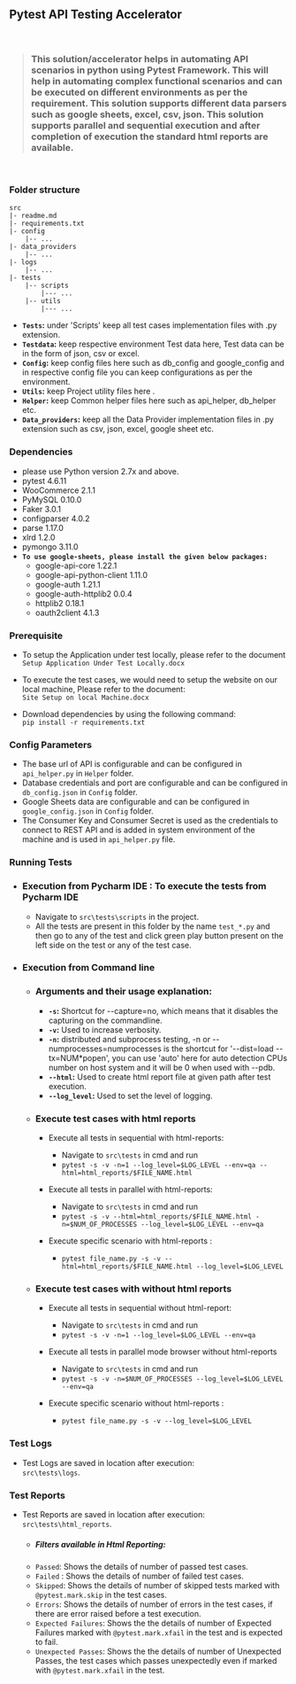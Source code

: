 ## Pytest API Testing Accelerator

<br/>

>### This solution/accelerator helps in automating API scenarios in python using Pytest Framework. This will help in automating complex functional scenarios and can be executed on different environments as per the requirement. This solution supports different data parsers such as google sheets, excel, csv, json. This solution supports parallel and sequential execution and after completion of execution the standard html reports are available.


<br />

### Folder structure
    src
    |- readme.md
    |- requirements.txt
    |- config
        |-- ...                  
    |- data_providers
        |-- ...
    |- logs
        |-- ...               
    |- tests
        |-- scripts
            |--- ...
        |-- utils
            |--- ...
 
- **`Tests`:** under 'Scripts' keep all test cases implementation files with .py extension.
- **`Testdata`:** keep respective environment Test data here, Test data can be in the form of json, csv or excel. 
- **`Config`:** keep config files here such as db_config and google_config and in respective config file you can keep configurations as per the environment.
- **`Utils`:** keep Project utility files here .
- **`Helper`:** keep Common helper files here such as api_helper, db_helper etc.
- **`Data_providers`:** keep all the Data Provider implementation files in .py extension such as csv, json, excel, google sheet etc.

### Dependencies
-   please use Python version 2.7x and above.
-   pytest 4.6.11
-   WooCommerce 2.1.1
- 	PyMySQL 0.10.0
-   Faker 3.0.1
-   configparser 4.0.2
-   parse 1.17.0
-   xlrd 1.2.0
-   pymongo 3.11.0
- **`To use google-sheets, please install the given below packages:`**
  -   google-api-core 1.22.1
  -   google-api-python-client 1.11.0
  -   google-auth 1.21.1
  -   google-auth-httplib2 0.0.4
  -   httplib2 0.18.1
  -   oauth2client 4.1.3


### Prerequisite
- To setup the Application under test locally, please refer to the document ```Setup Application Under Test Locally.docx```
- To execute the test cases, we would need to setup the website on our local machine, Please refer to the document:<br />`Site Setup on local Machine.docx`

- Download dependencies by using the following command: <br />`pip install -r requirements.txt`

### Config Parameters
- The base url of API is configurable and can be configured in `api_helper.py` in `Helper` folder.
- Database credentials and port are configurable and can be configured in `db_config.json` in `Config` folder.
- Google Sheets data are configurable and can be configured in `google_config.json` in `Config` folder.
- The Consumer Key and Consumer Secret is used as the credentials to connect to REST API and is added in system environment of the machine and is used in `api_helper.py` file. 


### Running Tests

- ### Execution from Pycharm IDE : To execute the tests from Pycharm IDE
  -   Navigate to `src\tests\scripts` in the project.
  -   All the tests are present in this folder by the name `test_*.py` and then go to any of the test and click green play button present on the left side on the test or any of the test case.

- ### Execution from Command line
  - ### Arguments and their usage explanation:
    -   **`-s`:** Shortcut for --capture=no, which means that it disables the capturing on the commandline.
    -   **`-v`:** Used to increase verbosity.
    -   **`-n`:** distributed and subprocess testing, -n or --numprocesses=numprocesses  is the shortcut for '--dist=load --tx=NUM*popen', you can use 'auto' here for auto detection CPUs number on host system and it will be 0 when used with --pdb.
    - **`--html`:** Used to create html report file at given path after test execution.
    - **`--log_level`:** Used to set the level of logging.<br/>


  - ### Execute test cases with html reports
    - Execute all tests in sequential with html-reports: 
      - Navigate to `src\tests` in cmd and run
      - ```pytest -s -v -n=1 --log_level=$LOG_LEVEL --env=qa --html=html_reports/$FILE_NAME.html```
  
    - Execute all tests in parallel with html-reports:
      -  Navigate to `src\tests` in cmd and run
      -   ```pytest -s -v --html=html_reports/$FILE_NAME.html -n=$NUM_OF_PROCESSES --log_level=$LOG_LEVEL --env=qa```

    - Execute specific scenario with html-reports :
      -  ```pytest file_name.py -s -v --html=html_reports/$FILE_NAME.html --log_level=$LOG_LEVEL```
  
  - ### Execute test cases with without html reports
    - Execute all tests in sequential without html-report:
      -  Navigate to `src\tests` in cmd and run
      -   ```pytest -s -v -n=1 --log_level=$LOG_LEVEL --env=qa```
  
    - Execute all tests in parallel mode browser without html-reports
      -  Navigate to `src\tests` in cmd and run
        -  ```pytest -s -v -n=$NUM_OF_PROCESSES --log_level=$LOG_LEVEL --env=qa```

    - Execute specific scenario without html-reports :<br />
       - ```pytest file_name.py -s -v --log_level=$LOG_LEVEL```
  
  
### Test Logs
-   Test Logs are saved in location after execution: <br />`src\tests\logs`.

### Test Reports
-   Test Reports are saved in location after execution: <br />`src\tests\html_reports`.
    
    - ##### Filters available in Html Reporting:
    - `Passed`: Shows the details of number of passed test cases. 
    - `Failed` : Shows the details of number of failed test cases.
    - `Skipped`: Shows the details of number of skipped tests marked with `@pytest.mark.skip` in the test cases. 
    - `Errors`: Shows the details of number of errors in the test cases, if there are error raised before a test execution.
    - `Expected Failures`: Shows the the details of number of Expected Failures marked with `@pytest.mark.xfail` in the test and is expected to fail.
    - `Unexpected Passes`: Shows the the details of number of Unexpected Passes, the test cases which passes unexpectedly even if marked with `@pytest.mark.xfail` in the test.